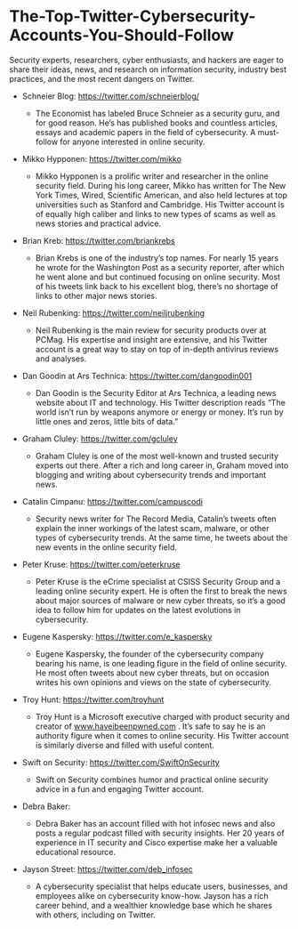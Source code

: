 # The-Top-Twitter-Cybersecurity-Accounts-You-Should-Follow
Security experts, researchers, cyber enthusiasts, and hackers are eager to share their ideas, news, and research on information security, industry best practices, and the most recent dangers  on Twitter.

  - Schneier Blog: https://twitter.com/schneierblog/
    - The Economist has labeled Bruce Schneier as a security guru, and for good reason. He’s has published books and countless articles, essays and academic papers in the field of cybersecurity. A must-follow for anyone interested in online security.
 
  - Mikko Hypponen: https://twitter.com/mikko
     - Mikko Hypponen is a prolific writer and researcher in the online security field. During his long career, Mikko has written for The New York Times, Wired, Scientific American, and also held lectures at top universities such as Stanford and Cambridge. His Twitter account is of equally high caliber and links to new types of scams as well as news stories and practical advice.
    
  - Brian Kreb: https://twitter.com/briankrebs
      - Brian Krebs is one of the industry’s top names. For nearly 15 years he wrote for the Washington Post as a security reporter, after which he went alone and but continued focusing on online security. Most of his tweets link back to his excellent blog, there’s no shortage of links to other major news stories.
  
  - Neil Rubenking: https://twitter.com/neiljrubenking
      - Neil Rubenking is the main review for security products over at PCMag. His expertise and insight are extensive, and his Twitter account is a great way to stay on top of in-depth antivirus reviews and analyses.

  - Dan Goodin at Ars Technica: https://twitter.com/dangoodin001
      - Dan Goodin is the Security Editor at Ars Technica, a leading news website about IT and technology. His Twitter description reads “The world isn’t run by weapons anymore or energy or money. It’s run by little ones and zeros, little bits of data.”

  - Graham Cluley: https://twitter.com/gcluley
      - Graham Cluley is one of the most well-known and trusted security experts out there. After a rich and long career in, Graham moved into blogging and writing about cybersecurity trends and important news.
  
  - Catalin Cimpanu: https://twitter.com/campuscodi
      - Security news writer for The Record Media, Catalin’s tweets often explain the inner workings of the latest scam, malware, or other types of cybersecurity trends. At the same time, he tweets about the new events in the online security field.

  - Peter Kruse: https://twitter.com/peterkruse
      - Peter Kruse is the eCrime specialist at CSISS Security Group and a leading online security expert. He is often the first to break the news about major sources of malware or new cyber threats, so it’s a good idea to follow him for updates on the latest evolutions in cybersecurity.

  - Eugene Kaspersky: https://twitter.com/e_kaspersky
      - Eugene Kaspersky, the founder of the cybersecurity company bearing his name, is one leading figure in the field of online security. He most often tweets about new cyber threats, but on occasion writes his own opinions and views on the state of cybersecurity.
  
  - Troy Hunt: https://twitter.com/troyhunt
      - Troy Hunt is a Microsoft executive charged with product security and creator of www.haveibeenpwned.com . It’s safe to say he is an authority figure when it comes to online security. His Twitter account is similarly diverse and filled with useful content.
  
  - Swift on Security: https://twitter.com/SwiftOnSecurity
      - Swift on Security combines humor and practical online security advice in a fun and engaging Twitter account.

  - Debra Baker: 
      - Debra Baker has an account filled with hot infosec news and also posts a regular podcast filled with security insights. Her 20 years of experience in IT security and Cisco expertise make her a valuable educational resource.

  - Jayson Street: https://twitter.com/deb_infosec
    - A cybersecurity specialist that helps educate users, businesses, and employees alike on cybersecurity know-how. Jayson has a rich career behind, and a wealthier knowledge base which he shares with others, including on Twitter.
    
